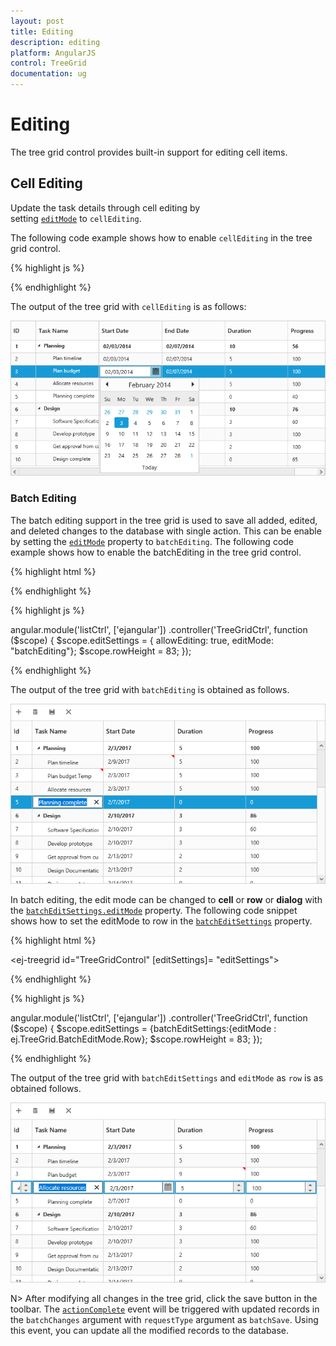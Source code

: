 ```yaml
---
layout: post
title: Editing
description: editing
platform: AngularJS
control: TreeGrid
documentation: ug
---
```


# Editing

The tree grid control provides built-in support for editing cell items.    

## Cell Editing

Update the task details through cell editing by setting [`editMode`](/api/angular/ejtreegrid#editsettingseditmodespan-classtype-signature-type-stringstringspan "editSettings.editMode") to `cellEditing`.
             
The following code example shows how to enable `cellEditing` in the tree grid control.                               

{% highlight js %}

<body ng-controller="TreeGridCtrl">
    <!--Add  treegrid control here-->
    <div id="TreeGridContainer" ej-treegrid //... 
    e-editsettings="editSettings">
    </div>
    <script>
    var editSettings = { allowEditing: true,
            editMode: "cellEditing"}
    angular.module('listCtrl', ['ejangular'])
        .controller('TreeGridCtrl', function($scope) {
            //...
            $scope.editSettings = "editSettings";
        });
</script>
</body>
{% endhighlight %}

The output of the tree grid with `cellEditing` is as follows:                                                                  

![](Editing_images/Editing_img1.png)

### Batch Editing

The batch editing support in the tree grid is used to save all added, edited, and deleted changes to the database with single action. This can be enable by setting the [`editMode`](https://help.syncfusion.com/api/angular/ejtreegrid#members:editsettings-editmode) property to `batchEditing`. The following code example shows how to enable the batchEditing in the tree grid control.

{% highlight html %}

<div ej-treegrid id="treegrid" e-editsettings="editSettings">
</div>

{% endhighlight %}

{% highlight js %}

angular.module('listCtrl', ['ejangular'])
       .controller('TreeGridCtrl', function ($scope) {
           $scope.editSettings = { allowEditing: true, editMode: "batchEditing"};
           $scope.rowHeight = 83;
       });

{% endhighlight %}

The output of the tree grid with `batchEditing` is obtained as follows.

![](Editing_images/BatchEdit_img1.png)


In batch editing, the edit mode can be changed to **cell** or **row** or **dialog** with the [`batchEditSettings.editMode`](https://help.syncfusion.com/api/angular/ejtreegrid#members:editsettings-batcheditsettings-editmode) property. The following code snippet shows how to set the editMode to row in the [`batchEditSettings`](https://help.syncfusion.com/api/angular/ejtreegrid#members:editsettings-batcheditsettings) property.

{% highlight html %}

<ej-treegrid id="TreeGridControl"
    [editSettings]= "editSettings">
</ej-treegrid>

{% endhighlight %}

{% highlight js %}

angular.module('listCtrl', ['ejangular'])
       .controller('TreeGridCtrl', function ($scope) {
           $scope.editSettings = {batchEditSettings:{editMode : ej.TreeGrid.BatchEditMode.Row};
           $scope.rowHeight = 83;
       });

{% endhighlight %}

The output of the tree grid with `batchEditSettings` and `editMode` as `row` is as obtained follows.

![](Editing_images/BatchEdit_img2.png)


N> After modifying all changes in the tree grid, click the save button in the toolbar. The [`actionComplete`](https://help.syncfusion.com/api/angular/ejtreegrid#events:actioncomplete) event will be triggered with updated records in the `batchChanges` argument with `requestType` argument as `batchSave`. Using this event, you can update all the modified records to the database.

